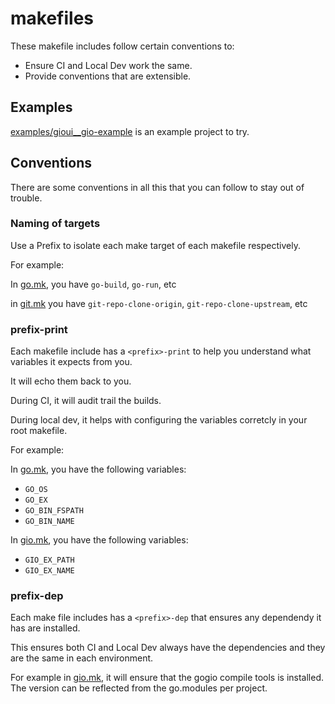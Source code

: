 # makefiles

These makefile includes follow certain conventions to:

- Ensure CI and Local Dev work the same.
- Provide conventions that are extensible.

## Examples

[examples/gioui__gio-example](examples/gioui__gio-example) is an example project to try.

## Conventions

There are some conventions in all this that you can follow to stay out of trouble.

### Naming of targets 

Use a Prefix to isolate each make target of each makefile respectively.

For example:

In [go.mk](go.mk), you have ```go-build```, ```go-run```, etc

in [git.mk](git.mk) you have ```git-repo-clone-origin```, ```git-repo-clone-upstream```, etc


### prefix-print ###

Each makefile include has a ```<prefix>-print``` to help you understand what variables it expects from you.

It will echo them back to you.

During CI, it will audit trail the builds.

During local dev, it helps with configuring the variables corretcly in your root makefile.

For example:

In [go.mk](go.mk), you have the following variables:
- ```GO_OS```
- ```GO_EX```
- ```GO_BIN_FSPATH```
- ```GO_BIN_NAME```


In [gio.mk](gio.mk), you have the following variables:
- ```GIO_EX_PATH```
- ```GIO_EX_NAME```

### prefix-dep ###

Each make file includes has a ```<prefix>-dep``` that ensures any dependendy it has are installed.

This ensures both CI and Local Dev always have the dependencies and they are the same in each environment.

For example in [gio.mk](gio.mk), it will ensure that the gogio compile tools is installed. The version can be reflected from the go.modules per project.



